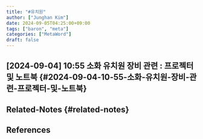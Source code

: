 ```yaml
---
title: "#유치원"
author: ["Junghan Kim"]
date: 2024-09-05T04:25:00+09:00
tags: ["baron", "meta"]
categories: ["MetaWord"]
draft: false
---
```


## [2024-09-04] 10:55 소화 유치원 장비 관련 : 프로젝터 및 노트북 {#2024-09-04-10-55-소화-유치원-장비-관련-프로젝터-및-노트북}


## Related-Notes {#related-notes}

## References

<style>.csl-entry{text-indent: -1.5em; margin-left: 1.5em;}</style><div class="csl-bib-body">
</div>
